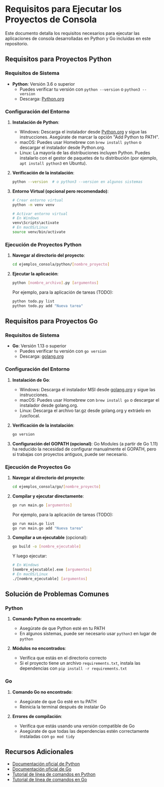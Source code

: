 # Requisitos para Ejecutar los Proyectos de Consola

Este documento detalla los requisitos necesarios para ejecutar las aplicaciones de consola desarrolladas en Python y Go incluidas en este repositorio.

## Requisitos para Proyectos Python

### Requisitos de Sistema

- **Python**: Versión 3.6 o superior
  - Puedes verificar tu versión con `python --version` o `python3 --version`
  - Descarga: [Python.org](https://www.python.org/downloads/)

### Configuración del Entorno

1. **Instalación de Python**:
   - Windows: Descarga el instalador desde [Python.org](https://www.python.org/downloads/) y sigue las instrucciones. Asegúrate de marcar la opción "Add Python to PATH".
   - macOS: Puedes usar Homebrew con `brew install python` o descargar el instalador desde Python.org.
   - Linux: La mayoría de las distribuciones incluyen Python. Puedes instalarlo con el gestor de paquetes de tu distribución (por ejemplo, `apt install python3` en Ubuntu).

2. **Verificación de la instalación**:
   ```bash
   python --version  # o python3 --version en algunos sistemas
   ```

3. **Entorno Virtual (opcional pero recomendado)**:
   ```bash
   # Crear entorno virtual
   python -m venv venv
   
   # Activar entorno virtual
   # En Windows
   venv\Scripts\activate
   # En macOS/Linux
   source venv/bin/activate
   ```

### Ejecución de Proyectos Python

1. **Navegar al directorio del proyecto**:
   ```bash
   cd ejemplos_consola/python/[nombre_proyecto]
   ```

2. **Ejecutar la aplicación**:
   ```bash
   python [nombre_archivo].py [argumentos]
   ```

   Por ejemplo, para la aplicación de tareas (TODO):
   ```bash
   python todo.py list
   python todo.py add "Nueva tarea"
   ```

## Requisitos para Proyectos Go

### Requisitos de Sistema

- **Go**: Versión 1.13 o superior
  - Puedes verificar tu versión con `go version`
  - Descarga: [golang.org](https://golang.org/dl/)

### Configuración del Entorno

1. **Instalación de Go**:
   - Windows: Descarga el instalador MSI desde [golang.org](https://golang.org/dl/) y sigue las instrucciones.
   - macOS: Puedes usar Homebrew con `brew install go` o descargar el instalador desde golang.org.
   - Linux: Descarga el archivo tar.gz desde golang.org y extráelo en /usr/local.

2. **Verificación de la instalación**:
   ```bash
   go version
   ```

3. **Configuración del GOPATH (opcional)**:
   Go Modules (a partir de Go 1.11) ha reducido la necesidad de configurar manualmente el GOPATH, pero si trabajas con proyectos antiguos, puede ser necesario.

### Ejecución de Proyectos Go

1. **Navegar al directorio del proyecto**:
   ```bash
   cd ejemplos_consola/go/[nombre_proyecto]
   ```

2. **Compilar y ejecutar directamente**:
   ```bash
   go run main.go [argumentos]
   ```

   Por ejemplo, para la aplicación de tareas (TODO):
   ```bash
   go run main.go list
   go run main.go add "Nueva tarea"
   ```

3. **Compilar a un ejecutable** (opcional):
   ```bash
   go build -o [nombre_ejecutable]
   ```

   Y luego ejecutar:
   ```bash
   # En Windows
   [nombre_ejecutable].exe [argumentos]
   # En macOS/Linux
   ./[nombre_ejecutable] [argumentos]
   ```

## Solución de Problemas Comunes

### Python

1. **Comando Python no encontrado**:
   - Asegúrate de que Python esté en tu PATH
   - En algunos sistemas, puede ser necesario usar `python3` en lugar de `python`

2. **Módulos no encontrados**:
   - Verifica que estás en el directorio correcto
   - Si el proyecto tiene un archivo `requirements.txt`, instala las dependencias con `pip install -r requirements.txt`

### Go

1. **Comando Go no encontrado**:
   - Asegúrate de que Go esté en tu PATH
   - Reinicia la terminal después de instalar Go

2. **Errores de compilación**:
   - Verifica que estás usando una versión compatible de Go
   - Asegúrate de que todas las dependencias estén correctamente instaladas con `go mod tidy`

## Recursos Adicionales

- [Documentación oficial de Python](https://docs.python.org/)
- [Documentación oficial de Go](https://golang.org/doc/)
- [Tutorial de línea de comandos en Python](https://realpython.com/command-line-interfaces-python-argparse/)
- [Tutorial de línea de comandos en Go](https://gobyexample.com/command-line-flags)